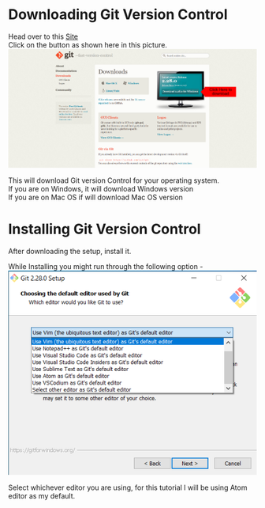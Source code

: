 # Downloading Git Version Control

Head over to this [Site](https://git-scm.com/download)<br>
Click on the button as shown here in this picture.<br>
![Downloading Git](/Assets/Downloading%20Git.png)

This will download Git version Control for your operating system.<br>
If you are on Windows, it will download Windows version<br>
If you are on Mac OS if will download Mac OS version<br>

# Installing Git Version Control

After downloading the setup, install it.

While Installing you might run through the following option -<br>
![Editor Choice](/Assets/Selecting%20Git's%20Editor.png)

Select whichever editor you are using, for this tutorial I will be using Atom editor as my default.<br>
